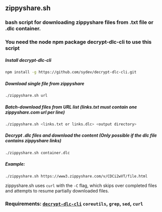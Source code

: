 ## zippyshare.sh
### bash script for downloading zippyshare files from .txt file or .dlc container. 

### You need the node npm package **decrypt-dlc-cli** to use this script


##### Install decrypt-dlc-cli

```bash
npm install -g https://github.com/sydev/decrypt-dlc-cli.git
```

##### Download single file from zippyshare

```bash
./zippyshare.sh url
```

##### Batch-download files from URL list (links.txt must contain one zippyshare.com url per line)

```bash
./zippyshare.sh <links.txt or links.dlc> <output directory>
```

##### Decrypt .dlc files and download the content (Only possible if the dlc file contains zippyshare links)

```bash
./zippyshare.sh container.dlc
```

##### Example:

```bash
./zippyshare.sh https://www3.zippyshare.com/v/CDCi2wVT/file.html
```

zippyshare.sh uses `curl` with the `-C` flag, which skips over completed files and attempts to resume partially downloaded files.

### Requirements: **[`decrypt-dlc-cli`](https://github.com/sydev/decrypt-dlc-cli)** `coreutils`, `grep`, `sed`, **`curl`**
